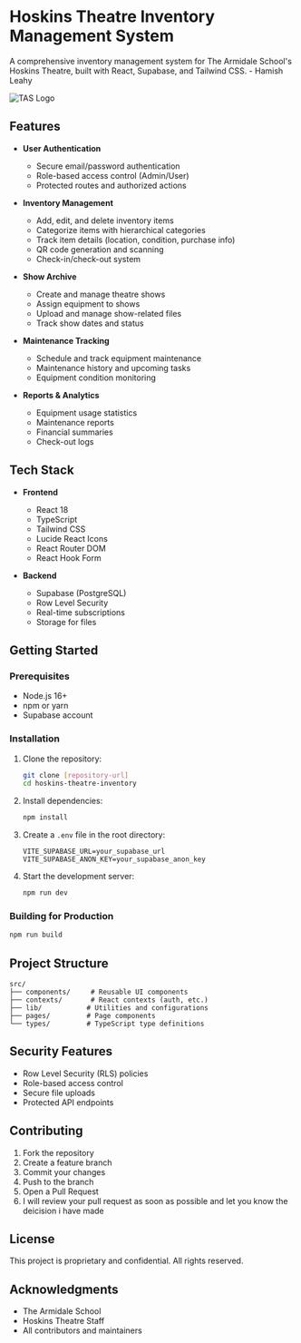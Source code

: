 # Hoskins Theatre Inventory Management System

A comprehensive inventory management system for The Armidale School's Hoskins Theatre, built with React, Supabase, and Tailwind CSS. - Hamish Leahy

![TAS Logo](https://as.edu.au/wp-content/webp-express/webp-images/uploads/2025/01/TAS_Logo_Horiz_Straw_PMS-713x375.png.webp)

## Features

- **User Authentication**
  - Secure email/password authentication
  - Role-based access control (Admin/User)
  - Protected routes and authorized actions

- **Inventory Management**
  - Add, edit, and delete inventory items
  - Categorize items with hierarchical categories
  - Track item details (location, condition, purchase info)
  - QR code generation and scanning
  - Check-in/check-out system

- **Show Archive**
  - Create and manage theatre shows
  - Assign equipment to shows
  - Upload and manage show-related files
  - Track show dates and status

- **Maintenance Tracking**
  - Schedule and track equipment maintenance
  - Maintenance history and upcoming tasks
  - Equipment condition monitoring

- **Reports & Analytics**
  - Equipment usage statistics
  - Maintenance reports
  - Financial summaries
  - Check-out logs

## Tech Stack

- **Frontend**
  - React 18
  - TypeScript
  - Tailwind CSS
  - Lucide React Icons
  - React Router DOM
  - React Hook Form

- **Backend**
  - Supabase (PostgreSQL)
  - Row Level Security
  - Real-time subscriptions
  - Storage for files

## Getting Started

### Prerequisites

- Node.js 16+
- npm or yarn
- Supabase account

### Installation

1. Clone the repository:
   ```bash
   git clone [repository-url]
   cd hoskins-theatre-inventory
   ```

2. Install dependencies:
   ```bash
   npm install
   ```

3. Create a `.env` file in the root directory:
   ```env
   VITE_SUPABASE_URL=your_supabase_url
   VITE_SUPABASE_ANON_KEY=your_supabase_anon_key
   ```

4. Start the development server:
   ```bash
   npm run dev
   ```

### Building for Production

```bash
npm run build
```

## Project Structure

```
src/
├── components/     # Reusable UI components
├── contexts/       # React contexts (auth, etc.)
├── lib/           # Utilities and configurations
├── pages/         # Page components
└── types/         # TypeScript type definitions
```

## Security Features

- Row Level Security (RLS) policies
- Role-based access control
- Secure file uploads
- Protected API endpoints

## Contributing

1. Fork the repository
2. Create a feature branch
3. Commit your changes
4. Push to the branch
5. Open a Pull Request
6. I will review your pull request as soon as possible and let you know the deicision i have made

## License

This project is proprietary and confidential. All rights reserved.

## Acknowledgments

- The Armidale School
- Hoskins Theatre Staff
- All contributors and maintainers
